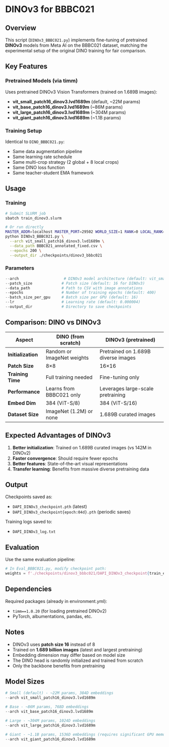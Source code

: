 # DINOv3 for BBBC021

## Overview
This script (`DINOv3_BBBC021.py`) implements fine-tuning of pretrained **DINOv3** models from Meta AI on the BBBC021 dataset, matching the experimental setup of the original DINO training for fair comparison.

## Key Features

### Pretrained Models (via timm)
Uses pretrained DINOv3 Vision Transformers (trained on 1.689B images):
- **vit_small_patch16_dinov3.lvd1689m** (default, ~22M params)
- **vit_base_patch16_dinov3.lvd1689m** (~86M params)
- **vit_large_patch16_dinov3.lvd1689m** (~304M params)
- **vit_giant_patch16_dinov3.lvd1689m** (~1.1B params)

### Training Setup
Identical to `DINO_BBBC021.py`:
- Same data augmentation pipeline
- Same learning rate schedule
- Same multi-crop strategy (2 global + 8 local crops)
- Same DINO loss function
- Same teacher-student EMA framework

## Usage

### Training
```bash
# Submit SLURM job
sbatch train_dinov3.slurm

# Or run directly
MASTER_ADDR=localhost MASTER_PORT=29502 WORLD_SIZE=1 RANK=0 LOCAL_RANK=0 \
python DINOv3_BBBC021.py \
  --arch vit_small_patch16_dinov3.lvd1689m \
  --data_path BBBC021_annotated_fixed.csv \
  --epochs 200 \
  --output_dir ./checkpoints/dinov3_bbbc021
```

### Parameters
```python
--arch                    # DINOv3 model architecture (default: vit_small_patch16_dinov3.lvd1689m)
--patch_size             # Patch size (default: 16 for DINOv3)
--data_path              # Path to CSV with image annotations
--epochs                 # Number of training epochs (default: 400)
--batch_size_per_gpu     # Batch size per GPU (default: 16)
--lr                     # Learning rate (default: 0.000004)
--output_dir             # Directory to save checkpoints
```

## Comparison: DINO vs DINOv3

| Aspect | DINO (from scratch) | DINOv3 (pretrained) |
|--------|---------------------|---------------------|
| **Initialization** | Random or ImageNet weights | Pretrained on 1.689B diverse images |
| **Patch Size** | 8×8 | 16×16 |
| **Training Time** | Full training needed | Fine-tuning only |
| **Performance** | Learns from BBBC021 only | Leverages large-scale pretraining |
| **Embed Dim** | 384 (ViT-S/8) | 384 (ViT-S/16) |
| **Dataset Size** | ImageNet (1.2M) or none | 1.689B curated images |

## Expected Advantages of DINOv3

1. **Better initialization**: Trained on 1.689B curated images (vs 142M in DINOv2)
2. **Faster convergence**: Should require fewer epochs
3. **Better features**: State-of-the-art visual representations
4. **Transfer learning**: Benefits from massive diverse pretraining data

## Output

Checkpoints saved as:
- `DAPI_DINOv3_checkpoint.pth` (latest)
- `DAPI_DINOv3_checkpoint{epoch:04d}.pth` (periodic saves)

Training logs saved to:
- `DAPI_DINOv3_log.txt`

## Evaluation

Use the same evaluation pipeline:
```python
# In Eval_BBBC021.py, modify checkpoint path:
weights = f'./checkpoints/dinov3_bbbc021/DAPI_DINOv3_checkpoint{train_epoch:04d}.pth'
```

## Dependencies

Required packages (already in environment.yml):
- `timm==1.0.20` (for loading pretrained DINOv2)
- PyTorch, albumentations, pandas, etc.

## Notes

- DINOv3 uses **patch size 16** instead of 8
- Trained on **1.689 billion images** (latest and largest pretraining)
- Embedding dimension may differ based on model size
- The DINO head is randomly initialized and trained from scratch
- Only the backbone benefits from pretraining

## Model Sizes

```python
# Small (default) - ~22M params, 384D embeddings
--arch vit_small_patch16_dinov3.lvd1689m

# Base - ~86M params, 768D embeddings
--arch vit_base_patch16_dinov3.lvd1689m

# Large - ~304M params, 1024D embeddings
--arch vit_large_patch16_dinov3.lvd1689m

# Giant - ~1.1B params, 1536D embeddings (requires significant GPU memory!)
--arch vit_giant_patch16_dinov3.lvd1689m
```

